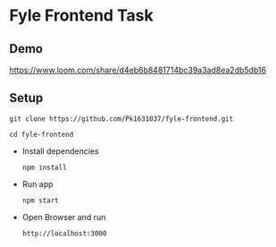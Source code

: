 # Fyle Frontend Task

## Demo
https://www.loom.com/share/d4eb6b8481714bc39a3ad8ea2db5db16 

## Setup
`git clone https://github.com/Pk1631037/fyle-frontend.git`

`cd fyle-frontend`
   
* Install dependencies

    `npm install`

* Run app

    `npm start`
    
 * Open Browser and run

      `http://localhost:3000`
